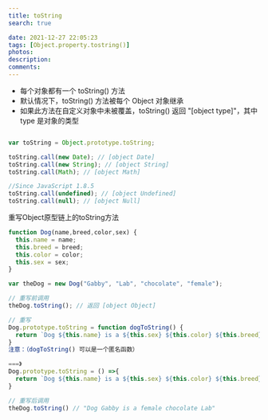 ```yaml
---
title: toString
search: true

date: 2021-12-27 22:05:23
tags: [Object.property.tostring()]
photos:
description:
comments:
---
```


- 每个对象都有一个 toString() 方法
- 默认情况下，toString() 方法被每个 Object 对象继承
- 如果此方法在自定义对象中未被覆盖，toString() 返回 "[object type]"，其中 type 是对象的类型

```js

var toString = Object.prototype.toString;

toString.call(new Date); // [object Date]
toString.call(new String); // [object String]
toString.call(Math); // [object Math]

//Since JavaScript 1.8.5
toString.call(undefined); // [object Undefined]
toString.call(null); // [object Null]

```

重写Object原型链上的toString方法
```js
function Dog(name,breed,color,sex) {
  this.name = name;
  this.breed = breed;
  this.color = color;
  this.sex = sex;
}

var theDog = new Dog("Gabby", "Lab", "chocolate", "female");

// 重写前调用
theDog.toString(); // 返回 [object Object]

// 重写
Dog.prototype.toString = function dogToString() {
  return `Dog ${this.name} is a ${this.sex} ${this.color} ${this.breed}`;
}
注意：（dogToString() 可以是一个匿名函数）

===》
Dog.prototype.toString = () =>{
  return `Dog ${this.name} is a ${this.sex} ${this.color} ${this.breed}`;
}

// 重写后调用
theDog.toString() // "Dog Gabby is a female chocolate Lab"


```